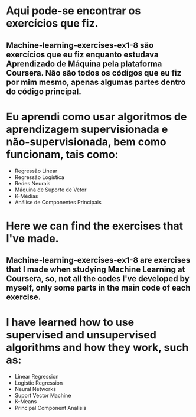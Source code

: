 # Aqui pode-se encontrar os exercícios que fiz.

## Machine-learning-exercises-ex1-8 são exercícios que eu fiz enquanto estudava Aprendizado de Máquina pela plataforma Coursera. Não são todos os códigos que eu fiz por mim mesmo, apenas algumas partes dentro do código principal.

# Eu aprendi como usar algoritmos de aprendizagem supervisionada e não-supervisionada, bem como funcionam, tais como:
* Regressão Linear
* Regressão Logística
* Redes Neurais
* Máquina de Suporte de Vetor
* K-Médias
* Análise de Componentes Principais

# Here we can find the exercises that I've made.

## Machine-learning-exercises-ex1-8 are exercises that I made when studying Machine Learning at Coursera, so, not all the codes I've developed by myself, only some parts in the main code of each exercise.

# I have learned how to use supervised and unsupervised algorithms and how they work, such as:
* Linear Regression
* Logistic Regression
* Neural Networks
* Suport Vector Machine
* K-Means
* Principal Component Analisis
